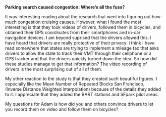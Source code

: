 **Parking search caused congestion: Where’s all the fuss?**

It was interesting reading about the research that went into figuring out how much congestion cruising causes. However, what I found the most interesting is that they took videos of drivers, followed them in bicycles, and obtained their GPS coordinates from their smartphones and in-car navigation devices. I am beyond suprised that the drivers allowed this. I have heard that drivers are really protective of their privacy. I think I have read somewhere that states are trying to implement a mileage tax that asks drivers to allow the state to track their VMT through their cellphone or a GPS tracker and that the drivers quickly turned down the idea. So how did these studies manage to get that information? The video recording of drivers is the most surprising out of all of them.

My other reaction to the study is that they created such beautiful figures. I especially like the Mean Number of Repeated Blocks San Francisco, (Inverse Distance Weighted Interpolation) because of the details they added to it. I appreciate that they added the BART stations and SFpark pilot areas. 


My questions for Adam is how did you and others convince drivers to let you record them on video and follow them on bicycles?

